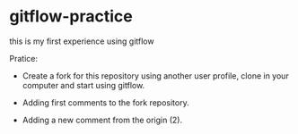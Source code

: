 # gitflow-practice
this is my first experience using gitflow

Pratice:
- Create a fork for this repository using another user profile, clone in your computer and start using gitflow.

- Adding first comments to the fork repository.

- Adding a new comment from the origin (2). 
